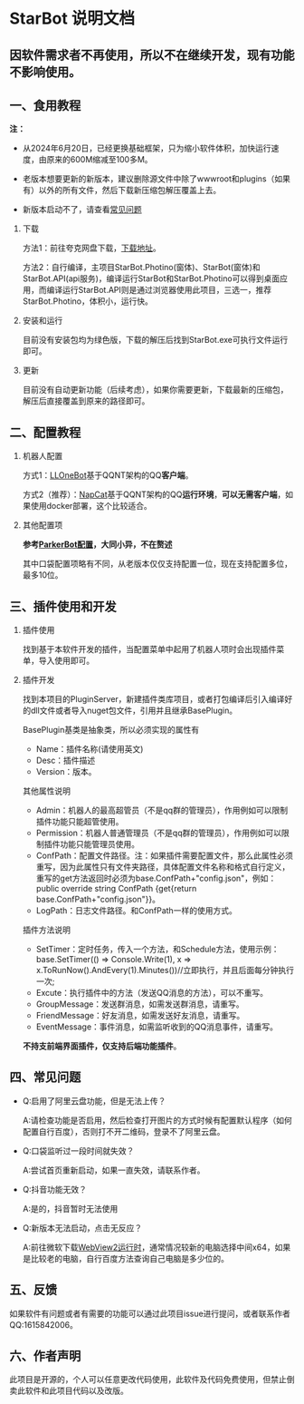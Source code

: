 # StarBot 说明文档

## 因软件需求者不再使用，所以不在继续开发，现有功能不影响使用。

## 一、食用教程


**注：**

- 从2024年6月20日，已经更换基础框架，只为缩小软件体积，加快运行速度，由原来的600M缩减至100多M。

- 老版本想要更新的新版本，建议删除源文件中除了wwwroot和plugins（如果有）以外的所有文件，然后下载新压缩包解压覆盖上去。

- 新版本启动不了，请查看[常见问题](#四常见问题)


1. 下载

   方法1：前往夸克网盘下载，[下载地址](https://pan.quark.cn/s/dd90d150e6d7)。
   
   方法2：自行编译，主项目StarBot.Photino(窗体)、StarBot(窗体)和StarBot.API(api服务)，编译运行StarBot和StarBot.Photino可以得到桌面应用，而编译运行StarBot.API则是通过浏览器使用此项目，三选一，推荐StarBot.Photino，体积小，运行快。
1. 安装和运行

   目前没有安装包均为绿色版，下载的解压后找到StarBot.exe可执行文件运行即可。

2. 更新

   目前没有自动更新功能（后续考虑），如果你需要更新，下载最新的压缩包，解压后直接覆盖到原来的路径即可。
## 二、配置教程
1. 机器人配置

   方式1：[LLOneBot](https://llonebot.github.io/zh-CN)基于QQNT架构的QQ**客户端**。
   
   方式2（推荐）：[NapCat](https://napneko.github.io)基于QQNT架构的QQ**运行环境**，**可以无需客户端**，如果使用docker部署，这个比较适合。
   
2. 其他配置项

   **参考[ParkerBot配置](https://gitee.com/jaffoo/ParkerBot#%E9%85%8D%E7%BD%AE%E6%95%99%E7%A8%8B)，大同小异，不在赘述**

   其中口袋配置项略有不同，从老版本仅仅支持配置一位，现在支持配置多位，最多10位。

## 三、插件使用和开发

   1. 插件使用

      找到基于本软件开发的插件，当配置菜单中起用了机器人项时会出现插件菜单，导入使用即可。

      
   3. 插件开发

      找到本项目的PluginServer，新建插件类库项目，或者打包编译后引入编译好的dll文件或者导入nuget包文件，引用并且继承BasePlugin。

      BasePlugin基类是抽象类，所以必须实现的属性有
       - Name：插件名称(请使用英文)
       - Desc：插件描述
       - Version：版本。

      其他属性说明
       - Admin：机器人的最高超管员（不是qq群的管理员），作用例如可以限制插件功能只能超管使用。
       - Permission：机器人普通管理员（不是qq群的管理员），作用例如可以限制插件功能只能管理员使用。
       - ConfPath：配置文件路径。注：如果插件需要配置文件，那么此属性必须重写，因为此属性只有文件夹路径，具体配置文件名称和格式自行定义，重写的get方法返回时必须为base.ConfPath+"config.json"，例如：public override string ConfPath {get{return base.ConfPath+"config.json"}}。
       - LogPath：日志文件路径。和ConfPath一样的使用方式。

      插件方法说明
       - SetTimer：定时任务，传入一个方法，和Schedule方法，使用示例：base.SetTimer(() => Console.Write(1), x => x.ToRunNow().AndEvery(1).Minutes())//立即执行，并且后面每分钟执行一次;
       - Excute：执行插件中的方法（发送QQ消息的方法），可以不重写。
       - GroupMessage：发送群消息，如需发送群消息，请重写。
       - FriendMessage：好友消息，如需发送好友消息，请重写。
       - EventMessage：事件消息，如需监听收到的QQ消息事件，请重写。

      **不持支前端界面插件，仅支持后端功能插件**。

## 四、常见问题

- Q:启用了阿里云盘功能，但是无法上传？
      
  A:请检查功能是否启用，然后检查打开图片的方式时候有配置默认程序（如何配置自行百度），否则打不开二维码，登录不了阿里云盘。
  
- Q:口袋监听过一段时间就失效？
      
  A:尝试首页重新启动，如果一直失效，请联系作者。
  
- Q:抖音功能无效？

  A:是的，抖音暂时无法使用

- Q:新版本无法启动，点击无反应？
  
  A:前往微软下载[WebView2运行时](https://developer.microsoft.com/zh-cn/microsoft-edge/webview2/?form=MA13LH#download)，通常情况较新的电脑选择中间x64，如果是比较老的电脑，自行百度方法查询自己电脑是多少位的。

## 五、反馈

   如果软件有问题或者有需要的功能可以通过此项目issue进行提问，或者联系作者QQ:1615842006。
## 六、作者声明

   此项目是开源的，个人可以任意更改代码使用，此软件及代码免费使用，但禁止倒卖此软件和此项目代码以及改版。
